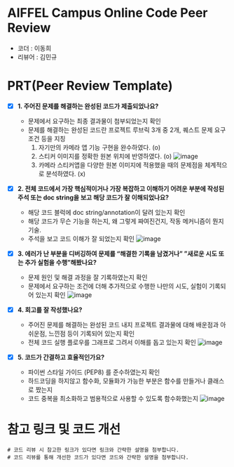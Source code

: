 # AIFFEL Campus Online Code Peer Review
- 코더 : 이동희
- 리뷰어 : 김민규


# PRT(Peer Review Template)
- [x]  **1. 주어진 문제를 해결하는 완성된 코드가 제출되었나요?**
    - 문제에서 요구하는 최종 결과물이 첨부되었는지 확인
    - 문제를 해결하는 완성된 코드란 프로젝트 루브릭 3개 중 2개, 
    퀘스트 문제 요구조건 등을 지칭
      1. 자기만의 카메라 앱 기능 구현을 완수하였다. (o)
      2. 스티커 이미지를 정확한 원본 위치에 반영하였다. (o)
      ![image](https://github.com/leedh/aiffel/assets/68997408/77f18e01-b89a-4111-ab9e-56f8fe8f05e8)
      3. 카메라 스티커앱을 다양한 원본 이미지에 적용했을 때의 문제점을 체계적으로 분석하였다. (x)
    
- [x]  **2. 전체 코드에서 가장 핵심적이거나 가장 복잡하고 이해하기 어려운 부분에 작성된 
주석 또는 doc string을 보고 해당 코드가 잘 이해되었나요?**
    - 해당 코드 블럭에 doc string/annotation이 달려 있는지 확인
    - 해당 코드가 무슨 기능을 하는지, 왜 그렇게 짜여진건지, 작동 메커니즘이 뭔지 기술.
    - 주석을 보고 코드 이해가 잘 되었는지 확인
      ![image](https://github.com/leedh/aiffel/assets/68997408/c4775ecf-191b-4ceb-917f-a3c74ffa42fa)

- [x]  **3. 에러가 난 부분을 디버깅하여 문제를 “해결한 기록을 남겼거나” 
”새로운 시도 또는 추가 실험을 수행”해봤나요?**
    - 문제 원인 및 해결 과정을 잘 기록하였는지 확인
    - 문제에서 요구하는 조건에 더해 추가적으로 수행한 나만의 시도, 
    실험이 기록되어 있는지 확인
        ![image](https://github.com/leedh/aiffel/assets/68997408/70023eba-20e1-4ab7-8141-8f4cb0f4b830)


        
- [x]  **4. 회고를 잘 작성했나요?**
    - 주어진 문제를 해결하는 완성된 코드 내지 프로젝트 결과물에 대해
    배운점과 아쉬운점, 느낀점 등이 기록되어 있는지 확인
    - 전체 코드 실행 플로우를 그래프로 그려서 이해를 돕고 있는지 확인
       ![image](https://github.com/leedh/aiffel/assets/68997408/01b0423e-3941-49fc-9ae9-51c529f37088)

        
- [x]  **5. 코드가 간결하고 효율적인가요?**
    - 파이썬 스타일 가이드 (PEP8) 를 준수하였는지 확인
    - 하드코딩을 하지않고 함수화, 모듈화가 가능한 부분은 함수를 만들거나 클래스로 짰는지
    - 코드 중복을 최소화하고 범용적으로 사용할 수 있도록 함수화했는지
        ![image](https://github.com/leedh/aiffel/assets/68997408/53d141cc-4df9-4e03-8af4-026cb26d990a)


# 참고 링크 및 코드 개선
```
# 코드 리뷰 시 참고한 링크가 있다면 링크와 간략한 설명을 첨부합니다.
# 코드 리뷰를 통해 개선한 코드가 있다면 코드와 간략한 설명을 첨부합니다.
```
